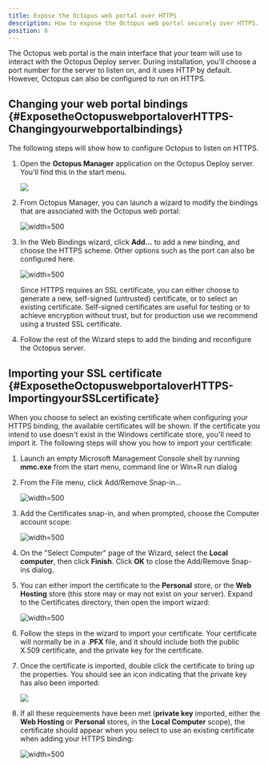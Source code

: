 ```yaml
---
title: Expose the Octopus web portal over HTTPS
description: How to expose the Octopus web portal securely over HTTPS.
position: 6
---
```


The Octopus web portal is the main interface that your team will use to interact with the Octopus Deploy server. During installation, you'll choose a port number for the server to listen on, and it uses HTTP by default. However, Octopus can also be configured to run on HTTPS.

## Changing your web portal bindings {#ExposetheOctopuswebportaloverHTTPS-Changingyourwebportalbindings}

The following steps will show how to configure Octopus to listen on HTTPS.

1. Open the **Octopus Manager** application on the Octopus Deploy server. You'll find this in the start menu.

    ![](/docs/images/3048148/3278103.png)
    
2. From Octopus Manager, you can launch a wizard to modify the bindings that are associated with the Octopus web portal:

    ![](/docs/images/3048148/3278102.png "width=500")
    
3. In the Web Bindings wizard, click **Add...** to add a new binding, and choose the HTTPS scheme. Other options such as the port can also be configured here.  

    ![](/docs/images/3048148/3278452.png "width=500")  
  
    Since HTTPS requires an SSL certificate, you can either choose to generate a new, self-signed (untrusted) certificate, or to select an existing certificate. Self-signed certificates are useful for testing or to achieve encryption without trust, but for production use we recommend using a trusted SSL certificate.  
  
4. Follow the rest of the Wizard steps to add the binding and reconfigure the Octopus server.  

## Importing your SSL certificate {#ExposetheOctopuswebportaloverHTTPS-ImportingyourSSLcertificate}

When you choose to select an existing certificate when configuring your HTTPS binding, the available certificates will be shown. If the certificate you intend to use doesn't exist in the Windows certificate store, you'll need to import it. The following steps will show you how to import your certificate:

1. Launch an empty Microsoft Management Console shell by running **mmc.exe** from the start menu, command line or Win+R run dialog

2. From the File menu, click Add/Remove Snap-in...  

    ![](/docs/images/3048148/3278110.png "width=500")  
    
3. Add the Certificates snap-in, and when prompted, choose the Computer account scope:  

    ![](/docs/images/3048148/3278101.png "width=500")  
    
4. On the "Select Computer" page of the Wizard, select the **Local computer**, then click **Finish**. Click **OK** to close the Add/Remove Snap-ins dialog.  

5. You can either import the certificate to the **Personal** store, or the **Web Hosting** store (this store may or may not exist on your server). Expand to the Certificates directory, then open the import wizard:  

    ![](/docs/images/3048148/3278100.png "width=500")  
    
6. Follow the steps in the wizard to import your certificate. Your certificate will normally be in a .**PFX** file, and it should include both the public X.509 certificate, and the private key for the certificate.  

7. Once the certificate is imported, double click the certificate to bring up the properties. You should see an icon indicating that the private key has also been imported:  

    ![](/docs/images/3048148/3278099.png)  
    
8. If all these requirements have been met (**private key** imported, either the **Web Hosting** or **Personal** stores, in the **Local Computer** scope), the certificate should appear when you select to use an existing certificate when adding your HTTPS binding:  

    ![](/docs/images/3048148/3278454.png "width=500")  
